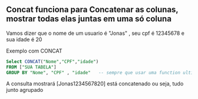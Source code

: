 ## Concat funciona para Concatenar as colunas, mostrar todas elas juntas em uma só coluna 

Vamos dizer que o nome de um usuario é "Jonas" , seu cpf é 12345678 e sua idade é 20

Exemplo com CONCAT
```sql
Select CONCAT("Nome","CPF","idade") 
FROM ["SUA TABELA"]
GROUP BY "Nome", "CPF" , "idade"   -- sempre que usar uma function ultilize o group by, com todas as colunas do select
```                                
A consulta mostrará 
[Jonas1234567820] 
está concatenado ou seja, tudo junto agrupado
